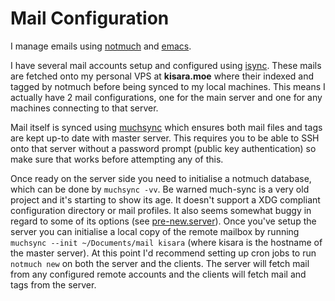 # Mail Configuration

I manage emails using [notmuch][notmuch] and [emacs][emacs].

I have several mail accounts setup and configured using [isync](./isync). These mails
are fetched onto my personal VPS at **kisara.moe** where their indexed and tagged by
notmuch before being synced to my local machines. This means I actually have 2 mail
configurations, one for the main server and one for any machines connecting to that
server.

[notmuch]: https://notmuchmail.org/
[emacs]: ../editors/emacs

Mail itself is synced using [muchsync][muchsync] which ensures both mail files and
tags are kept up-to date with master server. This requires you to be able to SSH onto
that server without a password prompt (public key authentication) so make sure that
works before attempting any of this.

[muchsync]: http://www.muchsync.org/

Once ready on the server side you need to initialise a notmuch database, which can be
done by `muchsync -vv`. Be warned much-sync is a very old project and it's starting to
show its age. It doesn't support a XDG compliant configuration directory or mail
profiles. It also seems somewhat buggy in regard to some of its options (see
[pre-new.server](./notmuch/hooks/pre-new.server)).
Once you've setup the server you can initialise a local copy of the remote mailbox by
running `muchsync --init ~/Documents/mail kisara` (where kisara is the hostname of the
master server).
At this point I'd recommend setting up cron jobs to run `notmuch new` on both the
server and the clients. The server will fetch mail from any configured remote
accounts and the clients will fetch mail and tags from the server.
